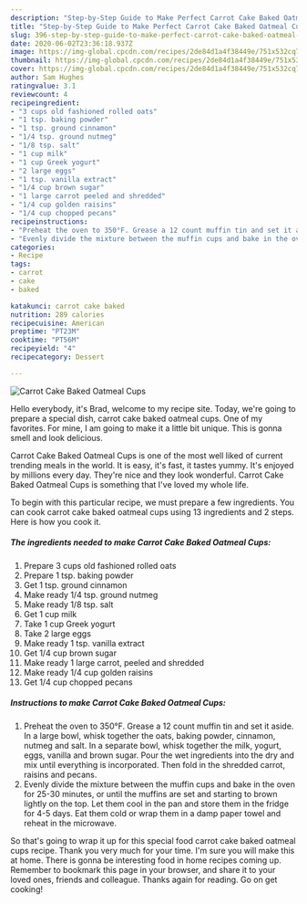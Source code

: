 ```yaml
---
description: "Step-by-Step Guide to Make Perfect Carrot Cake Baked Oatmeal Cups"
title: "Step-by-Step Guide to Make Perfect Carrot Cake Baked Oatmeal Cups"
slug: 396-step-by-step-guide-to-make-perfect-carrot-cake-baked-oatmeal-cups
date: 2020-06-02T23:36:18.937Z
image: https://img-global.cpcdn.com/recipes/2de84d1a4f38449e/751x532cq70/carrot-cake-baked-oatmeal-cups-recipe-main-photo.jpg
thumbnail: https://img-global.cpcdn.com/recipes/2de84d1a4f38449e/751x532cq70/carrot-cake-baked-oatmeal-cups-recipe-main-photo.jpg
cover: https://img-global.cpcdn.com/recipes/2de84d1a4f38449e/751x532cq70/carrot-cake-baked-oatmeal-cups-recipe-main-photo.jpg
author: Sam Hughes
ratingvalue: 3.1
reviewcount: 4
recipeingredient:
- "3 cups old fashioned rolled oats"
- "1 tsp. baking powder"
- "1 tsp. ground cinnamon"
- "1/4 tsp. ground nutmeg"
- "1/8 tsp. salt"
- "1 cup milk"
- "1 cup Greek yogurt"
- "2 large eggs"
- "1 tsp. vanilla extract"
- "1/4 cup brown sugar"
- "1 large carrot peeled and shredded"
- "1/4 cup golden raisins"
- "1/4 cup chopped pecans"
recipeinstructions:
- "Preheat the oven to 350°F. Grease a 12 count muffin tin and set it aside. In a large bowl, whisk together the oats, baking powder, cinnamon, nutmeg and salt. In a separate bowl, whisk together the milk, yogurt, eggs, vanilla and brown sugar. Pour the wet ingredients into the dry and mix until everything is incorporated. Then fold in the shredded carrot, raisins and pecans."
- "Evenly divide the mixture between the muffin cups and bake in the oven for 25-30 minutes, or until the muffins are set and starting to brown lightly on the top. Let them cool in the pan and store them in the fridge for 4-5 days. Eat them cold or wrap them in a damp paper towel and reheat in the microwave."
categories:
- Recipe
tags:
- carrot
- cake
- baked

katakunci: carrot cake baked 
nutrition: 289 calories
recipecuisine: American
preptime: "PT23M"
cooktime: "PT56M"
recipeyield: "4"
recipecategory: Dessert

---
```



![Carrot Cake Baked Oatmeal Cups](https://img-global.cpcdn.com/recipes/2de84d1a4f38449e/751x532cq70/carrot-cake-baked-oatmeal-cups-recipe-main-photo.jpg)

Hello everybody, it's Brad, welcome to my recipe site. Today, we're going to prepare a special dish, carrot cake baked oatmeal cups. One of my favorites. For mine, I am going to make it a little bit unique. This is gonna smell and look delicious.



Carrot Cake Baked Oatmeal Cups is one of the most well liked of current trending meals in the world. It is easy, it's fast, it tastes yummy. It's enjoyed by millions every day. They're nice and they look wonderful. Carrot Cake Baked Oatmeal Cups is something that I've loved my whole life.


To begin with this particular recipe, we must prepare a few ingredients. You can cook carrot cake baked oatmeal cups using 13 ingredients and 2 steps. Here is how you cook it.

<!--inarticleads1-->

##### The ingredients needed to make Carrot Cake Baked Oatmeal Cups:

1. Prepare 3 cups old fashioned rolled oats
1. Prepare 1 tsp. baking powder
1. Get 1 tsp. ground cinnamon
1. Make ready 1/4 tsp. ground nutmeg
1. Make ready 1/8 tsp. salt
1. Get 1 cup milk
1. Take 1 cup Greek yogurt
1. Take 2 large eggs
1. Make ready 1 tsp. vanilla extract
1. Get 1/4 cup brown sugar
1. Make ready 1 large carrot, peeled and shredded
1. Make ready 1/4 cup golden raisins
1. Get 1/4 cup chopped pecans




<!--inarticleads2-->

##### Instructions to make Carrot Cake Baked Oatmeal Cups:

1. Preheat the oven to 350°F. Grease a 12 count muffin tin and set it aside. In a large bowl, whisk together the oats, baking powder, cinnamon, nutmeg and salt. In a separate bowl, whisk together the milk, yogurt, eggs, vanilla and brown sugar. Pour the wet ingredients into the dry and mix until everything is incorporated. Then fold in the shredded carrot, raisins and pecans.
1. Evenly divide the mixture between the muffin cups and bake in the oven for 25-30 minutes, or until the muffins are set and starting to brown lightly on the top. Let them cool in the pan and store them in the fridge for 4-5 days. Eat them cold or wrap them in a damp paper towel and reheat in the microwave.




So that's going to wrap it up for this special food carrot cake baked oatmeal cups recipe. Thank you very much for your time. I'm sure you will make this at home. There is gonna be interesting food in home recipes coming up. Remember to bookmark this page in your browser, and share it to your loved ones, friends and colleague. Thanks again for reading. Go on get cooking!
